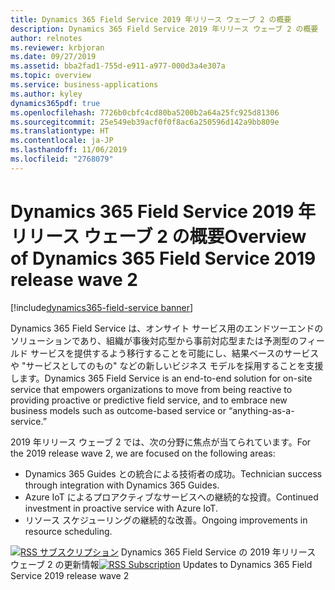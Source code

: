 ```yaml
---
title: Dynamics 365 Field Service 2019 年リリース ウェーブ 2 の概要
description: Dynamics 365 Field Service 2019 年リリース ウェーブ 2 の概要
author: relnotes
ms.reviewer: krbjoran
ms.date: 09/27/2019
ms.assetid: bba2fad1-755d-e911-a977-000d3a4e307a
ms.topic: overview
ms.service: business-applications
ms.author: kyley
dynamics365pdf: true
ms.openlocfilehash: 7726b0cbfc4cd80ba5200b2a64a25fc925d81306
ms.sourcegitcommit: 25e549eb39acf0f0f8ac6a250596d142a9bb809e
ms.translationtype: HT
ms.contentlocale: ja-JP
ms.lasthandoff: 11/06/2019
ms.locfileid: "2768079"
---
```

# <a name="overview-of-dynamics-365-field-service-2019-release-wave-2"></a><span data-ttu-id="61811-103">Dynamics 365 Field Service 2019 年リリース ウェーブ 2 の概要</span><span class="sxs-lookup"><span data-stu-id="61811-103">Overview of Dynamics 365 Field Service 2019 release wave 2</span></span>
[!include[dynamics365-field-service banner](../includes/dynamics365-field-service.md)]

<!--overview start-->
<span data-ttu-id="61811-104">Dynamics 365 Field Service は、オンサイト サービス用のエンドツーエンドのソリューションであり、組織が事後対応型から事前対応型または予測型のフィールド サービスを提供するよう移行することを可能にし、結果ベースのサービスや "サービスとしてのもの" などの新しいビジネス モデルを採用することを支援します。</span><span class="sxs-lookup"><span data-stu-id="61811-104">Dynamics 365 Field Service is an end-to-end solution for on-site service that empowers organizations to move from being reactive to providing proactive or predictive field service, and to embrace new business models such as outcome-based service or “anything-as-a-service.”</span></span>  

<span data-ttu-id="61811-105">2019 年リリース ウェーブ 2 では、次の分野に焦点が当てられています。</span><span class="sxs-lookup"><span data-stu-id="61811-105">For the 2019 release wave 2, we are focused on the following areas:</span></span>

-   <span data-ttu-id="61811-106">Dynamics 365 Guides との統合による技術者の成功。</span><span class="sxs-lookup"><span data-stu-id="61811-106">Technician success through integration with Dynamics 365 Guides.</span></span>
-   <span data-ttu-id="61811-107">Azure IoT によるプロアクティブなサービスへの継続的な投資。</span><span class="sxs-lookup"><span data-stu-id="61811-107">Continued investment in proactive service with Azure IoT.</span></span>
-   <span data-ttu-id="61811-108">リソース スケジューリングの継続的な改善。</span><span class="sxs-lookup"><span data-stu-id="61811-108">Ongoing improvements in resource scheduling.</span></span>

<span data-ttu-id="61811-109">[![RSS サブスクリプション](/dynamics365-release-plan/media/feed-icon.png "RSS サブスクリプション")](https://docs.microsoft.com/api/search/rss?locale=en-us&$filter=scopes%2Fany(t%3A%20t%20eq%20%27dynamics365-field-service-192%27)) Dynamics 365 Field Service の 2019 年リリース ウェーブ 2 の更新情報</span><span class="sxs-lookup"><span data-stu-id="61811-109">[![RSS Subscription](/dynamics365-release-plan/media/feed-icon.png "RSS Subscription")](https://docs.microsoft.com/api/search/rss?locale=en-us&$filter=scopes%2Fany(t%3A%20t%20eq%20%27dynamics365-field-service-192%27)) Updates to Dynamics 365 Field Service 2019 release wave 2</span></span>
<!--overview end-->
